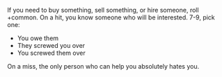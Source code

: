 If you need to buy something, sell something, or hire someone, roll +common. On a hit, you know someone who will be interested. 7-9, pick one:
- You owe them
- They screwed you over
- You screwed them over

On a miss, the only person who can help you absolutely hates you.